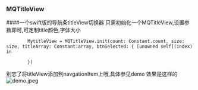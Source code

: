 ### MQTitleView
####一个swift版的导航条titleView切换器
只需初始化一个MQTitleView,设置参数即可,可定制title颜色,字体大小

```
        MytitleView = MQTitleView.init(count: Constant.count, size: size, titleArray: Constant.array, btnSelected: { [unowned self](index) in

        })
```

别忘了将titleView添加到navgationItem上哦,具体参见demo
效果是这样的
![demo.jpeg](http://upload-images.jianshu.io/upload_images/1526313-98eddaaf1043d63c.jpeg?imageMogr2/auto-orient/strip%7CimageView2/2/w/1240)


